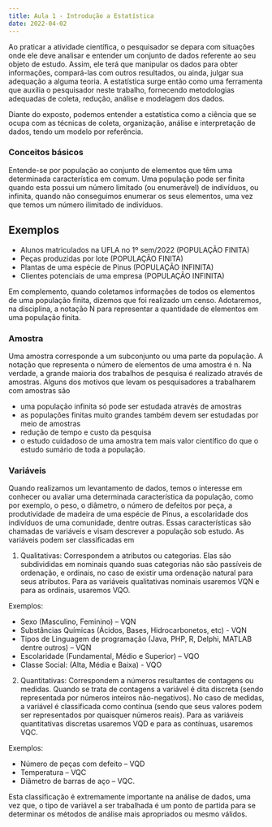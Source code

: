 ```yaml
---
title: Aula 1 - Introdução a Estatística
date: 2022-04-02
---
```


<!-- <style> -->
<!-- body { -->
<!--   text-align: justify; -->
<!--   font-size: 12pt; -->
<!--   } -->
<!-- </style> -->




Ao praticar a atividade científica, o pesquisador se depara com situações onde
ele deve analisar e entender um conjunto de dados referente ao seu objeto de estudo. Assim, ele terá que manipular os dados para obter informações, compará-las com outros resultados, ou ainda, julgar sua adequação a alguma teoria. A estatística surge então como uma ferramenta que auxilia o pesquisador neste trabalho, fornecendo metodologias adequadas de coleta, redução, análise e modelagem dos dados.

Diante do exposto, podemos entender a estatística como a ciência que se ocupa
com as técnicas de coleta, organização, análise e interpretação de dados, tendo um modelo por referência.

### Conceitos básicos

Entende-se por população ao conjunto de elementos que têm uma determinada característica em comum. Uma população pode ser finita quando esta possui um
número limitado (ou enumerável) de indivíduos, ou infinita, quando não conseguimos enumerar os seus elementos, uma vez que temos um número ilimitado de indivíduos.

## Exemplos

- Alunos matriculados na UFLA no 1º sem/2022 (POPULAÇÃO FINITA)
- Peças produzidas por lote (POPULAÇÃO FINITA)
- Plantas de uma espécie de Pinus (POPULAÇÃO INFINITA)
- Clientes potenciais de uma empresa (POPULAÇÃO INFINITA)

Em complemento, quando coletamos informações de todos os elementos de uma
população finita, dizemos que foi realizado um censo. Adotaremos, na disciplina, a notação N para representar a quantidade de
elementos em uma população finita.

### Amostra

Uma amostra corresponde a um subconjunto ou uma parte da população. A
notação que representa o número de elementos de uma amostra é n. Na verdade, a grande maioria dos trabalhos de pesquisa é realizado através de amostras. Alguns dos motivos que levam os pesquisadores a trabalharem com amostras são

- uma população infinita só pode ser estudada através de amostras
- as populações finitas muito grandes também devem ser estudadas por meio de
amostras
- redução de tempo e custo da pesquisa
- o estudo cuidadoso de uma amostra tem mais valor científico do que o estudo
sumário de toda a população.

### Variáveis

Quando realizamos um levantamento de dados, temos o interesse em conhecer
ou avaliar uma determinada característica da população, como por exemplo, o peso, o diâmetro, o número de defeitos por peça, a produtividade de madeira de uma espécie de Pinus, a escolaridade dos indivíduos de uma comunidade, dentre outras. Essas características são chamadas de variáveis e visam descrever a população sob estudo. As variáveis podem ser classificadas em

1. Qualitativas: Correspondem a atributos ou categorias. Elas são subdivididas em nominais quando suas categorias não são passíveis de ordenação, e ordinais, no caso de existir uma ordenação natural para seus atributos. Para as variáveis qualitativas nominais usaremos VQN e para as ordinais, usaremos VQO.

Exemplos:
- Sexo (Masculino, Feminino) – VQN
- Substâncias Químicas (Ácidos, Bases, Hidrocarbonetos, etc) - VQN
- Tipos de Linguagem de programação (Java, PHP, R, Delphi, MATLAB
dentre outros) – VQN
- Escolaridade (Fundamental, Médio e Superior) – VQO
- Classe Social: (Alta, Média e Baixa) - VQO

2. Quantitativas: Correspondem a números resultantes de contagens ou medidas.
Quando se trata de contagens a variável é dita discreta (sendo representada por números inteiros não-negativos). No caso de medidas, a variável é classificada como contínua (sendo que seus valores podem ser representados por quaisquer números reais). Para as variáveis quantitativas discretas usaremos VQD e para as contínuas, usaremos VQC.

Exemplos:

- Número de peças com defeito – VQD
- Temperatura – VQC
- Diâmetro de barras de aço – VQC.

Esta classificação é extremamente importante na análise de dados, uma vez que,
o tipo de variável a ser trabalhada é um ponto de partida para se determinar os métodos de análise mais apropriados ou mesmo válidos.
















